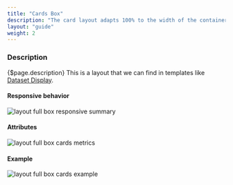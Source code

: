 ```yaml
---
title: "Cards Box"
description: "The card layout adapts 100% to the width of the container adjusting the size of the cards and the number of cards per row to the different viewport sizes."
layout: "guide"
weight: 2
---
```


### Description

{$page.description} This is a layout that we can find in templates like [Dataset Display](../../patterns/dataset_display.html).

#### Responsive behavior

![layout full box responsive summary](../../../images/layoutfbcardssummary.jpg)

#### Attributes

![layout full box cards metrics](../../../images/layoutfbcardsmetrics.jpg)

#### Example

![layout full box cards example](../../../images/layoutfbcardsexample.jpg)